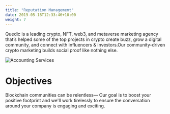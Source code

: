 ```yaml
---
title: "Reputation Management"
date: 2019-05-18T12:33:46+10:00
weight: 7
---
```


Quedic is a leading crypto, NFT, web3, and metaverse marketing agency that’s helped some of the top projects in crypto create buzz, grow a digital community, and connect with influencers & investors.Our community-driven crypto marketing builds social proof like nothing else.

![Accounting Services](/images/austin-distel-nGc5RT2HmF0-unsplash.jpg)

# Objectives

Blockchain communities can be relentless— Our goal is to boost your positive footprint and we'll work tirelessly to ensure the conversation around your company is engaging and exciting.
